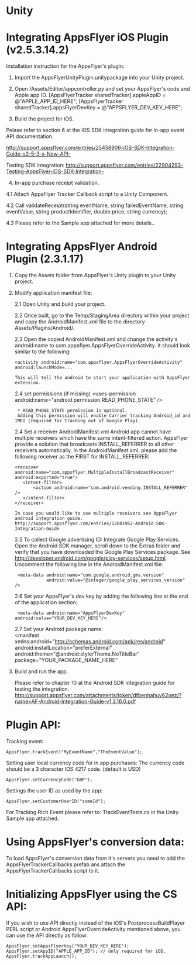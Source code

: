                                              
Unity
====================

Integrating AppsFlyer iOS Plugin (v2.5.3.14.2)
============================================

Installation instruction for the AppsFlyer's plugin:

1. Import the AppsFlyerUnityPlugin.unitypackage into your Unity project.

2. Open /Assets/Editor/appcontroller.py and set your AppsFlyer's code and Apple app ID.
 [AppsFlyerTracker sharedTracker].appleAppID = @"APPLE_APP_ID_HERE";
 [AppsFlyerTracker sharedTracker].appsFlyerDevKey = @"APPSFLYER_DEV_KEY_HERE";

3. Build the project for iOS.

Pelase refer to section 6 at the iOS SDK integration guide for in-app event API documentation.

http://support.appsflyer.com/entries/25458906-iOS-SDK-Integration-Guide-v2-5-3-x-New-API-

Testing SDK integration:
http://support.appsflyer.com/entries/22904293-Testing-AppsFlyer-iOS-SDK-Integration-

4. In-app purchase receipt validation.

4.1 Attach AppsFlyer Tracker Callback script to a Unity Component.

4.2 Call validateReceipt(string eventName, string failedEventName, string eventValue, string productIdentifier, double price, string currency);

4.3 Please refer to the Sample app attached for more details..



Integrating AppsFlyer Android Plugin (2.3.1.17)
==============================================
1. Copy the Assets folder from AppsFlyer's Unity plugin to your Unity project.

2. Modify application manifest file:
   
   2.1 Open Unity and build your project.
   
   2.2 Once built, go to the Temp/StagingArea directory within your project and copy the 
       AndroidManifest.xml file to the directory Assets/Plugins/Android/.
       
   2.3 Open the copied AndroidManifest.xml and change the activity's android:name to com.appsflyer.AppsFlyerOverrideActivity. 
       It should look similar to the following:

       <activity android:name="com.appsflyer.AppsFlyerOverrideActivity" android:launchMode=...
      
       This will tell the android to start your application with AppsFlyer extension.
      
   2.4   set permissions (if missing)
        <uses-permission android:name="android.permission.INTERNET" />
        <uses-permission android:name="android.permission.ACCESS_NETWORK_STATE" />
        <uses-permission android:name="android.permission.READ_PHONE_STATE” />
        
        * READ_PHONE_STATE permission is optional. 
        Adding this permission will enable Carrier tracking Android_id and IMEI (required for tracking out of Google Play)

   2.4 Set a receiver AndroidManifest.xml
       Android app cannot have multiple receivers which have the same intent-filtered action.
       AppsFlyer provide a solution that broadcasts INSTALL_REFERRER to all other receivers automatically. 
       In the AndroidManifest.xml, please add the following receiver as the FIRST for INSTALL_REFERRER: 
       
       <receiver android:name="com.appsflyer.MultipleInstallBroadcastReceiver" android:exported="true">
          <intent-filter>
              <action android:name="com.android.vending.INSTALL_REFERRER" />
          </intent-filter>
       </receiver>
       
       In case you would like to use multiple receivers see AppsFlyer android integration guide.
       http://support.appsflyer.com/entries/22801952-Android-SDK-Integration-Guide

    2.5 To collect Google advertising ID: Integrate Google Play Services. 
        Open the Android SDK manager, scroll down to the Extras folder and verify that you have downloaded the Google Play Services package. See http://developer.android.com/google/play-services/setup.html. Uncomment the following line in the AndroidManifest.xml file:
        
        <meta-data android:name="com.google.android.gms.version"
                   android:value="@integer/google_play_services_version" />
    
    2.6 Set your AppsFlyer's dev key by adding the following line at the end of the application section:
    
        <meta-data android:name="AppsFlyerDevKey" android:value="YOUR_DEV_KEY_HERE"/>
    2.7 Set your Android package name:	            
    <manifest xmlns:android="http://schemas.android.com/apk/res/android" android:installLocation="preferExternal" android:theme="@android:style/Theme.NoTitleBar" 
    package="YOUR_PACKAGE_NAME_HERE"

3. Build and run the app. 

   Please refer to chapter 10 at the Android SDK integration guide for testing the integration.
   http://support.appsflyer.com/attachments/token/dfbenhahuv62oez/?name=AF-Android-Integration-Guide-v1.3.16.0.pdf    



Plugin API:
===========

Tracking event:

    AppsFlyer.trackEvent("MyEventName","TheEventValue");
    
Setting user local currency code for in app purchases:
	The currency code should be a 3 character IOS 4217 code. (default is USD)    

    AppsFlyer.setCurrencyCode("GBP");

Settings the user ID as used by the app:

    AppsFlyer.setCustomerUserID("someId");

For Tracking Rich Event please refer to: TrackEventTests.cs in the Unity Sample app attached.

    
Using AppsFlyer's conversion data:
==================================

To load AppsFlyer's conversion data from it's servers you need to add the AppsFlyerTrackerCallbacks prefab ans attach the AppsFlyerTrackerCallbacks script to it.



Initializing AppsFlyer using the CS API:
========================================

If you wish to use API directly instead of the iOS's PostprocessBuildPlayer PERL script 
or Android AppsFlyerOverrideActivity mentioned above, you can use the API directly as follow:

	AppsFlyer.setAppsFlyerKey("YOUR_DEV_KEY_HERE");
	AppsFlyer.setAppID("APPLE_APP_ID"); // only required for iOS.
	AppsFlyer.trackAppLaunch();
        
        

